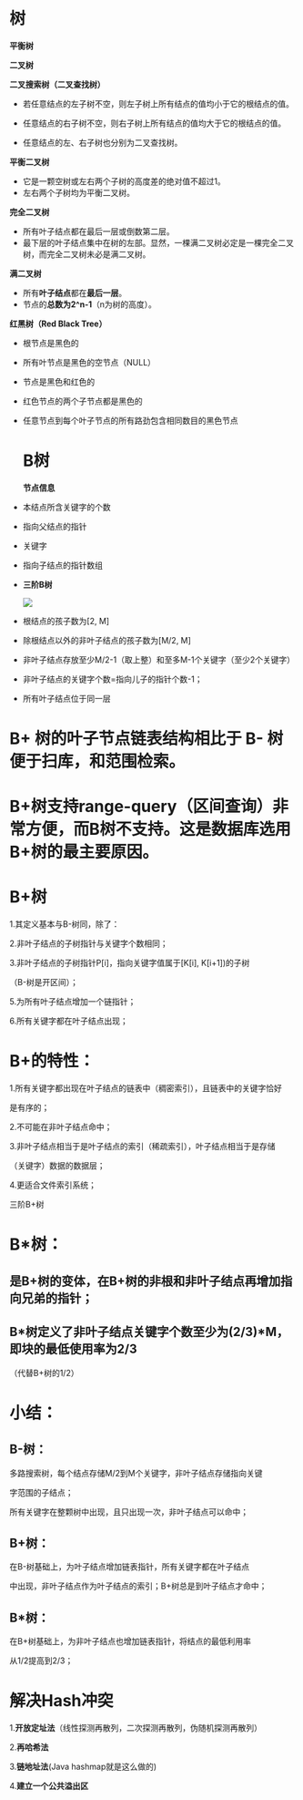 # 树



**平衡树**





**二叉树**

**二叉搜索树（二叉查找树）**

- 若任意结点的左子树不空，则左子树上所有结点的值均小于它的根结点的值。

- 任意结点的右子树不空，则右子树上所有结点的值均大于它的根结点的值。

- 任意结点的左、右子树也分别为二叉查找树。

**平衡二叉树**

- 它是一颗空树或左右两个子树的高度差的绝对值不超过1。
- 左右两个子树均为平衡二叉树。

**完全二叉树**

- 所有叶子结点都在最后一层或倒数第二层。
- 最下层的叶子结点集中在树的左部。显然，一棵满二叉树必定是一棵完全二叉树，而完全二叉树未必是满二叉树。

**满二叉树**

- 所有**叶子结点**都在**最后一层**。
- 节点的**总数为2^n-1**（n为树的高度）。

**红黑树（Red Black Tree）**

- 根节点是黑色的

- 所有叶节点是黑色的空节点（NULL）

- 节点是黑色和红色的

- 红色节点的两个子节点都是黑色的

- 任意节点到每个叶子节点的所有路劲包含相同数目的黑色节点
  
  
  
  
  
  

  # B树
  
  **节点信息**
  
- 本结点所含关键字的个数

- 指向父结点的指针

- 关键字

- 指向子结点的指针数组

- **三阶B树**
  
  ![](C:\Users\祥仔\AppData\Roaming\marktext\images\2019-09-01-14-04-08-image.png)

- 根结点的孩子数为[2, M]

- 除根结点以外的非叶子结点的孩子数为[M/2, M]

- 非叶子结点存放至少M/2-1（取上整）和至多M-1个关键字（至少2个关键字）

- 非叶子结点的关键字个数=指向儿子的指针个数-1；

- 所有叶子结点位于同一层

# B+ 树的叶子节点链表结构相比于 B- 树便于扫库，和范围检索。

# B+树支持range-query（区间查询）非常方便，而B树不支持。这是数据库选用B+树的最主要原因。

# B+树

1.其定义基本与B-树同，除了：

2.非叶子结点的子树指针与关键字个数相同；

3.非叶子结点的子树指针P[i]，指向关键字值属于[K[i], K[i+1])的子树

（B-树是开区间）；

5.为所有叶子结点增加一个链指针；

6.所有关键字都在叶子结点出现；

# B+的特性：

1.所有关键字都出现在叶子结点的链表中（稠密索引），且链表中的关键字恰好

是有序的；

2.不可能在非叶子结点命中；

3.非叶子结点相当于是叶子结点的索引（稀疏索引），叶子结点相当于是存储

（关键字）数据的数据层；

4.更适合文件索引系统；

三阶B+树



# B*树：

## 是B+树的变体，在B+树的非根和非叶子结点再增加指向兄弟的指针；



## B*树定义了非叶子结点关键字个数至少为(2/3)*M，即块的最低使用率为2/3

（代替B+树的1/2）

# 小结：

## B-树：

多路搜索树，每个结点存储M/2到M个关键字，非叶子结点存储指向关键

字范围的子结点；

所有关键字在整颗树中出现，且只出现一次，非叶子结点可以命中；

## B+树：

在B-树基础上，为叶子结点增加链表指针，所有关键字都在叶子结点

中出现，非叶子结点作为叶子结点的索引；B+树总是到叶子结点才命中；

## B*树：

在B+树基础上，为非叶子结点也增加链表指针，将结点的最低利用率

从1/2提高到2/3；





# 解决Hash冲突

1.**开放定址法**（线性探测再散列，二次探测再散列，伪随机探测再散列）

2.**再哈希法**

3.**链地址法**(Java hashmap就是这么做的)

4.**建立一个公共溢出区**
